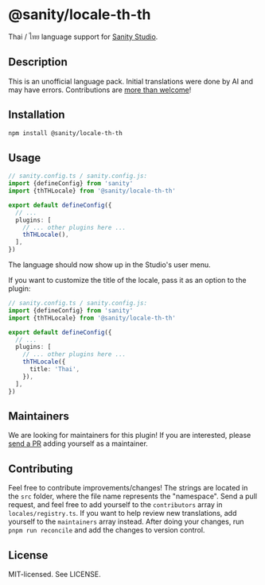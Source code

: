 # @sanity/locale-th-th

Thai / ไทย language support for [Sanity Studio](https://www.sanity.io/).

## Description

This is an unofficial language pack. Initial translations were done by AI and may have errors. Contributions are [more than welcome](#contributing)!

## Installation

```sh
npm install @sanity/locale-th-th
```

## Usage

```ts
// sanity.config.ts / sanity.config.js:
import {defineConfig} from 'sanity'
import {thTHLocale} from '@sanity/locale-th-th'

export default defineConfig({
  // ...
  plugins: [
    // ... other plugins here ...
    thTHLocale(),
  ],
})
```

The language should now show up in the Studio's user menu.

If you want to customize the title of the locale, pass it as an option to the plugin:

```ts
// sanity.config.ts / sanity.config.js:
import {defineConfig} from 'sanity'
import {thTHLocale} from '@sanity/locale-th-th'

export default defineConfig({
  // ...
  plugins: [
    // ... other plugins here ...
    thTHLocale({
      title: 'Thai',
    }),
  ],
})
```

## Maintainers

We are looking for maintainers for this plugin!
If you are interested, please [send a PR](/CONTRIBUTING.md#maintaining-a-locale) adding yourself as a maintainer.

## Contributing

Feel free to contribute improvements/changes! The strings are located in the `src` folder, where the file name represents the "namespace". Send a pull request, and feel free to add yourself to the `contributors` array in `locales/registry.ts`. If you want to help review new translations, add yourself to the `maintainers` array instead. After doing your changes, run `pnpm run reconcile` and add the changes to version control.

## License

MIT-licensed. See LICENSE.
